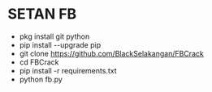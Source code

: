 # SETAN FB

- pkg install git python
- pip install --upgrade pip
- git clone https://github.com/BlackSelakangan/FBCrack
- cd FBCrack
- pip install -r requirements.txt
- python fb.py
